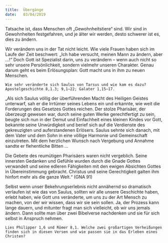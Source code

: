 ```yaml
---
title:  Übergänge
date:   03/04/2019
---
```


Tatsache ist, dass Menschen oft „Gewohnheitstiere“ sind. Wir sind in Gewohnheiten festgefahren, und je älter wir werden, desto schwerer ist es, dies zu ändern.

Wir verändern uns in der Tat nicht leicht. Wie viele Frauen haben sich im Laufe der Zeit beschwert: „Ich habe versucht, meinen Mann zu ändern, aber ...!“ Doch Gott ist Spezialist darin, uns zu verändern – wenn auch nicht so sehr unsere Persönlichkeit, sondern vielmehr unseren Charakter. Genau darum geht es beim Erlösungsplan: Gott macht uns in ihm zu neuen Menschen.

`Wie sehr veränderte sich Saulus von Tarsus und wie kam es dazu? Apostelgeschichte 8,1.3; 9,1–22; Galater 1,15–17.`

„Als sich Saulus völlig der überführenden Macht des Heiligen Geistes unterwarf, sah er die Irrtümer seines Lebens ein und erkannte, wie weit die Forderungen des Gesetzes Gottes reichen. Der stolze Pharisäer, der überzeugt gewesen war, durch seine guten Werke gerechtfertigt zu sein, beugte sich nun in der Demut und Einfachheit eines kleinen Kindes vor Gott, bekannte seine Unwürdigkeit und berief sich auf die Verdienste des gekreuzigten und auferstandenen Erlösers. Saulus sehnte sich danach, mit dem Vater und dem Sohn in eine völlige Harmonie und Gemeinschaft einzutreten. Mit dem herzlichen Wunsch nach Vergebung und Annahme sandte er flehentliche Bitten ...

Die Gebete des reumütigen Pharisäers waren nicht vergeblich. Seine innersten Gedanken und Gefühle wurden durch die Gnade Gottes verwandelt und seine edleren Fähigkeiten mit den ewigen Absichten Gottes in Übereinstimmung gebracht. Christus und seine Gerechtigkeit galten ihm hinfort mehr als die ganze Welt.“ (GNA 91)

Selbst wenn unser Bekehrungserlebnis nicht annähernd so dramatisch verlaufen ist wie das von Saulus, sollten wir alle unsere Geschichte haben, erlebt haben, wie Gott uns veränderte, um uns zu der Art Mensch zu machen, von der wir wissen, dass wir sie sein sollen. Ja, der Prozess kann lange dauern, und mitunter fragt man sich vielleicht, ob wir uns jemals ändern. Dann sollte man über zwei Bibelverse nachdenken und sie für sich selbst in Anspruch nehmen.

`Lies Philipper 1,6 und Römer 8,1. Welche zwei großartigen Verheißungen finden sich in diesen Versen und wie passen sie in das Erleben eines Christen?`
